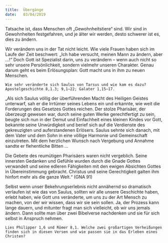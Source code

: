 ```yaml
---
title:  Übergänge
date:   03/04/2019
---
```


Tatsache ist, dass Menschen oft „Gewohnheitstiere“ sind. Wir sind in Gewohnheiten festgefahren, und je älter wir werden, desto schwerer ist es, dies zu ändern.

Wir verändern uns in der Tat nicht leicht. Wie viele Frauen haben sich im Laufe der Zeit beschwert: „Ich habe versucht, meinen Mann zu ändern, aber ...!“ Doch Gott ist Spezialist darin, uns zu verändern – wenn auch nicht so sehr unsere Persönlichkeit, sondern vielmehr unseren Charakter. Genau darum geht es beim Erlösungsplan: Gott macht uns in ihm zu neuen Menschen.

`Wie sehr veränderte sich Saulus von Tarsus und wie kam es dazu? Apostelgeschichte 8,1.3; 9,1–22; Galater 1,15–17.`

„Als sich Saulus völlig der überführenden Macht des Heiligen Geistes unterwarf, sah er die Irrtümer seines Lebens ein und erkannte, wie weit die Forderungen des Gesetzes Gottes reichen. Der stolze Pharisäer, der überzeugt gewesen war, durch seine guten Werke gerechtfertigt zu sein, beugte sich nun in der Demut und Einfachheit eines kleinen Kindes vor Gott, bekannte seine Unwürdigkeit und berief sich auf die Verdienste des gekreuzigten und auferstandenen Erlösers. Saulus sehnte sich danach, mit dem Vater und dem Sohn in eine völlige Harmonie und Gemeinschaft einzutreten. Mit dem herzlichen Wunsch nach Vergebung und Annahme sandte er flehentliche Bitten ...

Die Gebete des reumütigen Pharisäers waren nicht vergeblich. Seine innersten Gedanken und Gefühle wurden durch die Gnade Gottes verwandelt und seine edleren Fähigkeiten mit den ewigen Absichten Gottes in Übereinstimmung gebracht. Christus und seine Gerechtigkeit galten ihm hinfort mehr als die ganze Welt.“ (GNA 91)

Selbst wenn unser Bekehrungserlebnis nicht annähernd so dramatisch verlaufen ist wie das von Saulus, sollten wir alle unsere Geschichte haben, erlebt haben, wie Gott uns veränderte, um uns zu der Art Mensch zu machen, von der wir wissen, dass wir sie sein sollen. Ja, der Prozess kann lange dauern, und mitunter fragt man sich vielleicht, ob wir uns jemals ändern. Dann sollte man über zwei Bibelverse nachdenken und sie für sich selbst in Anspruch nehmen.

`Lies Philipper 1,6 und Römer 8,1. Welche zwei großartigen Verheißungen finden sich in diesen Versen und wie passen sie in das Erleben eines Christen?`
